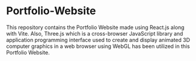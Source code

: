 # Portfolio-Website
This repository contains the Portfolio Website made using React.js along with Vite. Also, Three.js which is a cross-browser JavaScript library and application programming interface used to create and display animated 3D computer graphics in a web browser using WebGL has been utilized in this Portfolio Website.
